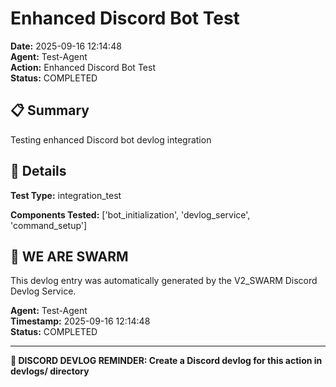 # Enhanced Discord Bot Test

**Date:** 2025-09-16 12:14:48  
**Agent:** Test-Agent  
**Action:** Enhanced Discord Bot Test  
**Status:** COMPLETED

## 📋 Summary

Testing enhanced Discord bot devlog integration

## 🎯 Details

**Test Type:** integration_test

**Components Tested:** ['bot_initialization', 'devlog_service', 'command_setup']

## 🐝 WE ARE SWARM

This devlog entry was automatically generated by the V2_SWARM Discord Devlog Service.

**Agent:** Test-Agent  
**Timestamp:** 2025-09-16 12:14:48  
**Status:** COMPLETED

---

**📝 DISCORD DEVLOG REMINDER: Create a Discord devlog for this action in devlogs/ directory**
